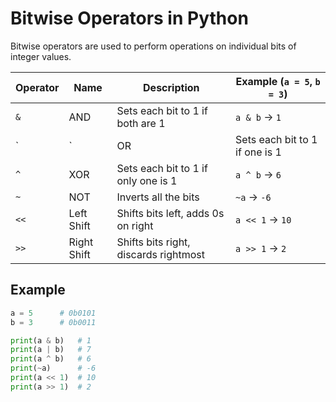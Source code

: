 # Bitwise Operators in Python

Bitwise operators are used to perform operations on individual bits of integer values.

| Operator | Name            | Description                          | Example (`a = 5`, `b = 3`) |
|----------|-----------------|--------------------------------------|----------------------------|
| `&`      | AND             | Sets each bit to 1 if both are 1     | `a & b` → `1`              |
| `|`      | OR              | Sets each bit to 1 if one is 1       | `a | b` → `7`              |
| `^`      | XOR             | Sets each bit to 1 if only one is 1  | `a ^ b` → `6`              |
| `~`      | NOT             | Inverts all the bits                 | `~a` → `-6`                |
| `<<`     | Left Shift      | Shifts bits left, adds 0s on right   | `a << 1` → `10`            |
| `>>`     | Right Shift     | Shifts bits right, discards rightmost| `a >> 1` → `2`             |

## Example

```python
a = 5      # 0b0101
b = 3      # 0b0011

print(a & b)   # 1
print(a | b)   # 7
print(a ^ b)   # 6
print(~a)      # -6
print(a << 1)  # 10
print(a >> 1)  # 2
```